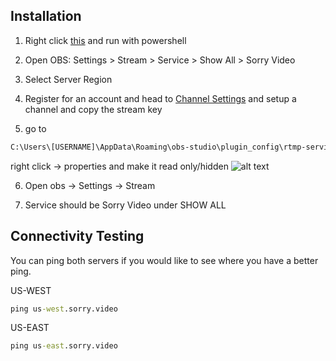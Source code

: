 ## Installation

1) Right click [this](https://www.dropbox.com/s/47x6vwythz6zi0o/sorry.ps1?dl=1) and run with powershell

2) Open OBS: Settings > Stream > Service > Show All > Sorry Video

3) Select Server Region

4) Register for an account and head to [Channel Settings](https://sorry.video/users/settings/stream) and setup a channel and copy the stream key

5) go to 
 ```cmd
C:\Users\[USERNAME]\AppData\Roaming\obs-studio\plugin_config\rtmp-services 
```
right click -> properties and make it read only/hidden
![alt text](https://i.imgur.com/ri5Fe5X.png)

6) Open obs -> Settings -> Stream

7) Service should be Sorry Video under SHOW ALL

## Connectivity Testing

You can ping both servers if you would like to see where you have a better ping.

US-WEST

```cmd
ping us-west.sorry.video
```

US-EAST

```cmd
ping us-east.sorry.video
```
